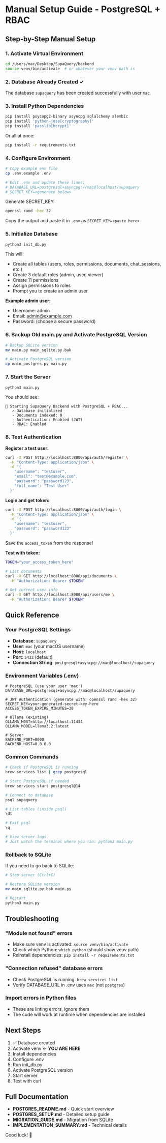 # Manual Setup Guide - PostgreSQL + RBAC

## Step-by-Step Manual Setup

### 1. Activate Virtual Environment

```bash
cd /Users/mac/Desktop/SupaQuery/backend
source venv/bin/activate  # or whatever your venv path is
```

### 2. Database Already Created ✓

The database `supaquery` has been created successfully with user `mac`.

### 3. Install Python Dependencies

```bash
pip install psycopg2-binary asyncpg sqlalchemy alembic
pip install 'python-jose[cryptography]'
pip install 'passlib[bcrypt]'
```

Or all at once:
```bash
pip install -r requirements.txt
```

### 4. Configure Environment

```bash
# Copy example env file
cp .env.example .env

# Edit .env and update these lines:
# DATABASE_URL=postgresql+asyncpg://mac@localhost/supaquery
# SECRET_KEY=<generate below>
```

Generate SECRET_KEY:
```bash
openssl rand -hex 32
```

Copy the output and paste it in `.env` as `SECRET_KEY=<paste here>`

### 5. Initialize Database

```bash
python3 init_db.py
```

This will:
- Create all tables (users, roles, permissions, documents, chat_sessions, etc.)
- Create 3 default roles (admin, user, viewer)
- Create 11 permissions
- Assign permissions to roles
- Prompt you to create an admin user

**Example admin user:**
- Username: admin
- Email: admin@example.com
- Password: (choose a secure password)

### 6. Backup Old main.py and Activate PostgreSQL Version

```bash
# Backup SQLite version
mv main.py main_sqlite.py.bak

# Activate PostgreSQL version
cp main_postgres.py main.py
```

### 7. Start the Server

```bash
python3 main.py
```

You should see:
```
🚀 Starting SupaQuery Backend with PostgreSQL + RBAC...
   ✓ Database initialized
   - Documents indexed: 0
   - Authentication: Enabled (JWT)
   - RBAC: Enabled
```

### 8. Test Authentication

**Register a test user:**
```bash
curl -X POST http://localhost:8000/api/auth/register \
  -H "Content-Type: application/json" \
  -d '{
    "username": "testuser",
    "email": "test@example.com",
    "password": "password123",
    "full_name": "Test User"
  }'
```

**Login and get token:**
```bash
curl -X POST http://localhost:8000/api/auth/login \
  -H "Content-Type: application/json" \
  -d '{
    "username": "testuser",
    "password": "password123"
  }'
```

Save the `access_token` from the response!

**Test with token:**
```bash
TOKEN="your_access_token_here"

# List documents
curl -X GET http://localhost:8000/api/documents \
  -H "Authorization: Bearer $TOKEN"

# Get current user info
curl -X GET http://localhost:8000/api/users/me \
  -H "Authorization: Bearer $TOKEN"
```

## Quick Reference

### Your PostgreSQL Settings

- **Database**: `supaquery`
- **User**: `mac` (your macOS username)
- **Host**: `localhost`
- **Port**: `5432` (default)
- **Connection String**: `postgresql+asyncpg://mac@localhost/supaquery`

### Environment Variables (.env)

```env
# PostgreSQL (use your user 'mac')
DATABASE_URL=postgresql+asyncpg://mac@localhost/supaquery

# JWT Authentication (generate with: openssl rand -hex 32)
SECRET_KEY=your-generated-secret-key-here
ACCESS_TOKEN_EXPIRE_MINUTES=30

# Ollama (existing)
OLLAMA_HOST=http://localhost:11434
OLLAMA_MODEL=llama3.2:latest

# Server
BACKEND_PORT=8000
BACKEND_HOST=0.0.0.0
```

### Common Commands

```bash
# Check if PostgreSQL is running
brew services list | grep postgresql

# Start PostgreSQL if needed
brew services start postgresql@14

# Connect to database
psql supaquery

# List tables (inside psql)
\dt

# Exit psql
\q

# View server logs
# Just watch the terminal where you ran: python3 main.py
```

### Rollback to SQLite

If you need to go back to SQLite:

```bash
# Stop server (Ctrl+C)

# Restore SQLite version
mv main_sqlite.py.bak main.py

# Restart
python3 main.py
```

## Troubleshooting

### "Module not found" errors
- Make sure venv is activated: `source venv/bin/activate`
- Check which Python: `which python` (should show venv path)
- Reinstall dependencies: `pip install -r requirements.txt`

### "Connection refused" database errors
- Check PostgreSQL is running: `brew services list`
- Verify DATABASE_URL in .env uses `mac` (not `postgres`)

### Import errors in Python files
- These are linting errors, ignore them
- The code will work at runtime when dependencies are installed

## Next Steps

1. ✅ Database created
2. Activate venv ← **YOU ARE HERE**
3. Install dependencies
4. Configure .env
5. Run init_db.py
6. Activate PostgreSQL version
7. Start server
8. Test with curl

## Full Documentation

- **POSTGRES_README.md** - Quick start overview
- **POSTGRES_SETUP.md** - Detailed setup guide
- **MIGRATION_GUIDE.md** - Migration from SQLite
- **IMPLEMENTATION_SUMMARY.md** - Technical details

Good luck! 🚀
